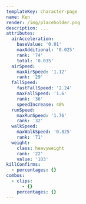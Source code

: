 ```yaml
---
templateKey: character-page
name: Ken
render: /img/placeholder.png
description: ...
attributes:
  airAcceleration:
    baseValue: '0.01'
    maxAdditional: '0.025'
    rank: '74'
    total: '0.035'
  airSpeed:
    maxAirSpeed: '1.12'
    rank: '29'
  fallSpeed:
    fastFallSpeed: '2.24'
    maxFallSpeed: '1.6'
    rank: '36'
    speedIncrease: 40%
  runSpeed:
    maxRunSpeed: '1.76'
    rank: '32'
  walkSpeed:
    maxWalkSpeed: '0.825'
    rank: '71'
  weight:
    class: heavyweight
    rank: '22'
    value: '103'
killConfirms:
  - percentages: {}
combos:
  - clips:
      - {}
    percentages: {}
---
```


